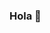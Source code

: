 ### Hola 👋

<!--
**DanieleDeleonardis/DanieleDeLeonardis** is a ✨ _special_ ✨ repository because its `README.md` (this file) appears on your GitHub profile.

Here are some ideas to get you started:

- 🔭 I’m currently working on ...personal project with Laravel MVC, PHP, Blade/Bootstrap and JavaScript
- 🌱 I’m currently learning ... Vue.js and Python
- 👯 I’m looking to collaborate on ... Company or Agency
- 💬 Ask me about ... Anything
- 📫 How to reach me: ... deleonardis.da@gmail.com
-->
